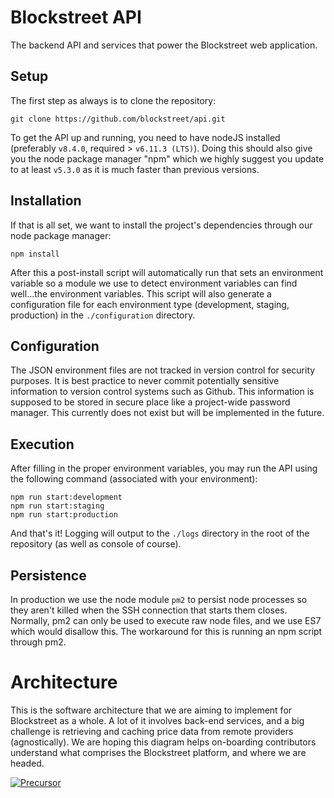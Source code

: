 # Blockstreet API
The backend API and services that power the Blockstreet web application.

## Setup
The first step as always is to clone the repository:
```
git clone https://github.com/blockstreet/api.git
```

To get the API up and running, you need to have nodeJS installed (preferably `v8.4.0`, required > `v6.11.3 (LTS)`). Doing this should also give you the node package manager "npm" which we highly suggest you update to at least `v5.3.0` as it is much faster than previous versions.

## Installation
If that is all set, we want to install the project's dependencies through our node package manager:
```
npm install
```

After this a post-install script will automatically run that sets an environment variable so a module we use to detect environment variables can find well...the environment variables. This script will also generate a configuration file for each environment type (development, staging, production) in the `./configuration` directory.

## Configuration
The JSON environment files are not tracked in version control for security purposes. It is best practice to never commit potentially sensitive information to version control systems such as Github. This information is supposed to be stored in secure place like a project-wide password manager. This currently does not exist but will be implemented in the future. 

## Execution
After filling in the proper environment variables, you may run the API using the following command (associated with your environment):
```
npm run start:development
npm run start:staging
npm run start:production
```

And that's it! Logging will output to the `./logs` directory in the root of the repository (as well as console of course).

## Persistence
In production we use the node module `pm2` to persist node processes so they aren't killed when the SSH connection that starts them closes. Normally, pm2 can only be used to execute raw node files, and we use ES7 which would disallow this. The workaround for this is running an npm script through pm2.

# Architecture
This is the software architecture that we are aiming to implement for Blockstreet as a whole. A lot of it involves back-end services, and a big challenge is retrieving and caching price data from remote providers (agnostically). We are hoping this diagram helps on-boarding contributors understand what comprises the Blockstreet platform, and where we are headed.

[![Precursor](https://precursorapp.com/document/Blockstreet-Platform-Architecture-17592206075062.svg?auth-token=)](https://precursorapp.com/document/Blockstreet-Platform-Architecture-17592206075062.svg)

